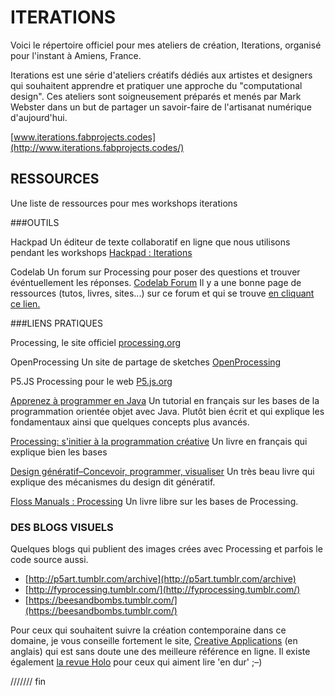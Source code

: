 # ITERATIONS

Voici le répertoire officiel pour mes ateliers de création, Iterations, organisé pour l'instant à Amiens, France. 

Iterations est une série d'ateliers créatifs dédiés aux artistes et designers qui souhaitent apprendre et pratiquer une approche du "computational design". Ces ateliers sont soigneusement préparés et menés par Mark Webster dans un but de partager un savoir-faire de l'artisanat numérique d'aujourd'hui. 

[www.iterations.fabprojects.codes](http://www.iterations.fabprojects.codes/)

## RESSOURCES
Une liste de ressources pour mes workshops iterations

###OUTILS

Hackpad
Un éditeur de texte collaboratif en ligne que nous utilisons pendant les workshops
[Hackpad : Iterations](https://iterations.hackpad.com/)

Codelab
Un forum sur Processing pour poser des questions et trouver événtuellement les réponses.
[Codelab Forum](http://codelab.fr/processing)
Il y a une bonne page de ressources (tutos, livres, sites...) sur ce forum et qui se trouve [en cliquant ce lien.](http://codelab.fr/39)


###LIENS PRATIQUES

Processing, le site officiel
[processing.org](https://processing.org/)

OpenProcessing
Un site de partage de sketches
[OpenProcessing](http://www.openprocessing.org/)

P5.JS
Processing pour le web
[P5.js.org](https://p5js.org/)

[Apprenez à programmer en Java](https://openclassrooms.com/courses/apprenez-a-programmer-en-java)
Un tutorial en français sur les bases de la programmation orientée objet avec Java. Plutôt bien écrit et qui explique les fondamentaux ainsi que quelques concepts plus avancés. 

[Processing: s'initier à la programmation créative](https://www.amazon.fr/Processing-Sinitier-programmation-cr-ative/dp/2100737848/ref=oosr)
Un livre en français qui explique bien les bases

[Design génératif–Concevoir, programmer, visualiser](https://www.amazon.fr/Design-g%C3%A9n%C3%A9ratif-Concevoir-programmer-visualiser/dp/2350172155/ref=sr_1_1?s=books&ie=UTF8&qid=1472898919&sr=1-1&keywords=Design+g%C3%A9n%C3%A9ratif)
Un très beau livre qui explique des mécanismes du design dit génératif.

[Floss Manuals : Processing](https://fr.flossmanuals.net/processing/introduction/)
Un livre libre sur les bases de Processing.

### DES BLOGS VISUELS
Quelques blogs qui publient des images crées avec Processing et parfois le code source aussi.

- [http://p5art.tumblr.com/archive](http://p5art.tumblr.com/archive)
- [http://fyprocessing.tumblr.com/](http://fyprocessing.tumblr.com/)
- [https://beesandbombs.tumblr.com/](https://beesandbombs.tumblr.com/)


Pour ceux qui souhaitent suivre la création contemporaine dans ce domaine, je vous conseille fortement le site, [Creative Applications](http://www.creativeapplications.net/) (en anglais) qui est sans doute une des meilleure référence en ligne. Il existe également [la revue Holo](http://www.creativeapplications.net/holo/) pour ceux qui aiment lire 'en dur' ;–)




/////// fin
